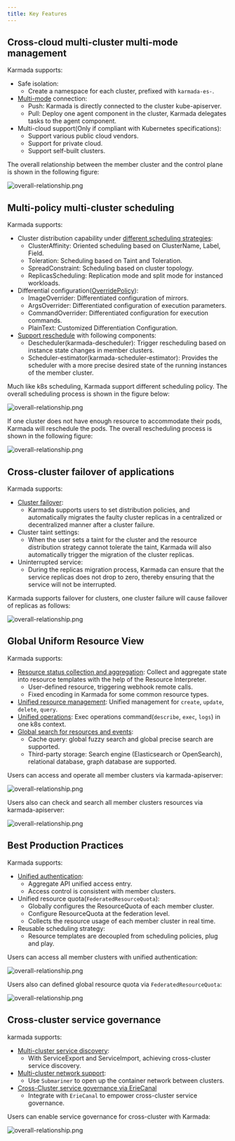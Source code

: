 ```yaml
---
title: Key Features
---
```


## Cross-cloud multi-cluster multi-mode management

Karmada supports:

* Safe isolation:
  * Create a namespace for each cluster, prefixed with `karmada-es-`.
* [Multi-mode](../userguide/clustermanager/cluster-registration.md) connection:
  * Push: Karmada is directly connected to the cluster kube-apiserver.
  * Pull: Deploy one agent component in the cluster, Karmada delegates tasks to the agent component.
* Multi-cloud support(Only if compliant with Kubernetes specifications):
  * Support various public cloud vendors.
  * Support for private cloud.
  * Support self-built clusters.

The overall relationship between the member cluster and the control plane is shown in the following figure:  

![overall-relationship.png](../resources/key-features/overall-relationship.png)

## Multi-policy multi-cluster scheduling

Karmada supports:

* Cluster distribution capability under [different scheduling strategies](../userguide/scheduling/resource-propagating.md):
  * ClusterAffinity: Oriented scheduling based on ClusterName, Label, Field.
  * Toleration: Scheduling based on Taint and Toleration.
  * SpreadConstraint: Scheduling based on cluster topology.
  * ReplicasScheduling: Replication mode and split mode for instanced workloads.
* Differential configuration([OverridePolicy](../userguide/scheduling/override-policy.md)):
  * ImageOverrider: Differentiated configuration of mirrors.
  * ArgsOverrider: Differentiated configuration of execution parameters.
  * CommandOverrider: Differentiated configuration for execution commands.
  * PlainText: Customized Differentiation Configuration.
* [Support reschedule](../userguide/scheduling/descheduler.md) with following components:
  * Descheduler(karmada-descheduler): Trigger rescheduling based on instance state changes in member clusters.
  * Scheduler-estimator(karmada-scheduler-estimator): Provides the scheduler with a more precise desired state of the running instances of the member cluster.

Much like k8s scheduling, Karmada support different scheduling policy. The overall scheduling process is shown in the figure below:  

![overall-relationship.png](../resources/key-features/overall-scheduling.png)

If one cluster does not have enough resource to accommodate their pods, Karmada will reschedule the pods. The overall rescheduling process is shown in the following figure:  

![overall-relationship.png](../resources/key-features/overall-rescheduling.png)

## Cross-cluster failover of applications

Karmada supports:

* [Cluster failover](../userguide/failover/failover-overview.md):
  * Karmada supports users to set distribution policies, and automatically migrates the faulty cluster replicas in a centralized or decentralized manner after a cluster failure.
* Cluster taint settings:
  * When the user sets a taint for the cluster and the resource distribution strategy cannot tolerate the taint, Karmada will also automatically trigger the migration of the cluster replicas.
* Uninterrupted service:
  * During the replicas migration process, Karmada can ensure that the service replicas does not drop to zero, thereby ensuring that the service will not be interrupted.

Karmada supports failover for clusters, one cluster failure will cause failover of replicas as follows:  

![overall-relationship.png](../resources/key-features/cluster-failover.png)

## Global Uniform Resource View

Karmada supports:

* [Resource status collection and aggregation](../userguide/globalview/customizing-resource-interpreter.md): Collect and aggregate state into resource templates with the help of the Resource Interpreter.
  * User-defined resource, triggering webhook remote calls.
  * Fixed encoding in Karmada for some common resource types.
* [Unified resource management](../userguide/globalview/aggregated-api-endpoint.md): Unified management for `create`, `update`, `delete`, `query`.
* [Unified operations](../userguide/globalview/proxy-global-resource.md): Exec operations command(`describe`, `exec`, `logs`) in one k8s context.
* [Global search for resources and events](../tutorials/karmada-search.md):
  * Cache query: global fuzzy search and global precise search are supported.
  * Third-party storage: Search engine (Elasticsearch or OpenSearch), relational database, graph database are supported.

Users can access and operate all member clusters via karmada-apiserver:  

![overall-relationship.png](../resources/key-features/unified-operation.png)

Users also can check and search all member clusters resources via karmada-apiserver:  

![overall-relationship.png](../resources/key-features/unified-search.png)

## Best Production Practices

Karmada supports:

* [Unified authentication](../userguide/bestpractices/unified-auth.md):
  * Aggregate API unified access entry.
  * Access control is consistent with member clusters.
* Unified resource quota(`FederatedResourceQuota`):
  * Globally configures the ResourceQuota of each member cluster.
  * Configure ResourceQuota at the federation level.
  * Collects the resource usage of each member cluster in real time.
* Reusable scheduling strategy:
  * Resource templates are decoupled from scheduling policies, plug and play.

Users can access all member clusters with unified authentication:

![overall-relationship.png](../resources/key-features/unified-access.png)

Users also can defined global resource quota via `FederatedResourceQuota`:  

![overall-relationship.png](../resources/key-features/unified-resourcequota.png)

## Cross-cluster service governance

karmada supports:

* [Multi-cluster service discovery](../userguide/service/multi-cluster-service.md):
  * With ServiceExport and ServiceImport, achieving cross-cluster service discovery.
* [Multi-cluster network support](../userguide/network/working-with-submariner.md):
  * Use `Submariner` to open up the container network between clusters.
* [Cross-Cluster service governance via ErieCanal](../userguide/service/working-with-eriecanal.md)
  * Integrate with `ErieCanal` to empower cross-cluster service governance.

Users can enable service governance for cross-cluster with Karmada:  

![overall-relationship.png](../resources/key-features/service-governance.png)
